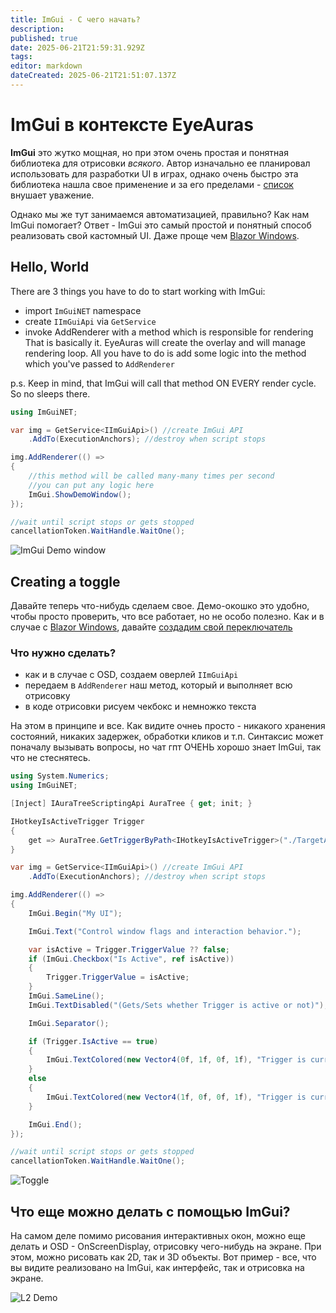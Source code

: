 ```yaml
---
title: ImGui - С чего начать?
description: 
published: true
date: 2025-06-21T21:59:31.929Z
tags: 
editor: markdown
dateCreated: 2025-06-21T21:51:07.137Z
---
```


# ImGui в контексте EyeAuras
**ImGui** это жутко мощная, но при этом очень простая и понятная библиотека для отрисовки _всякого_. Автор изначально ее планировал использовать для разработки UI в играх, однако очень быстро эта библиотека нашла свое применение и за его пределами - [список](https://github.com/ocornut/imgui/wiki/Software-using-dear-imgui) внушает уважение. 

Однако мы же тут занимаемся автоматизацией, правильно? Как нам ImGui помогает? 
Ответ - ImGui это самый простой и понятный способ реализовать свой кастомный UI. Даже проще чем [Blazor Windows](/scripting/blazor-windows/getting-started). 


## Hello, World
There are 3 things you have to do to start working with ImGui:
- import `ImGuiNET` namespace 
- create `IImGuiApi` via `GetService`
- invoke AddRenderer with a method which is responsible for rendering
That is basically it. EyeAuras will create the overlay and will manage rendering loop. All you have to do is add 
some logic into the method which you've passed to `AddRenderer`

p.s. Keep in mind, that ImGui will call that method ON EVERY render cycle. So no sleeps there. 

```csharp
using ImGuiNET;

var img = GetService<IImGuiApi>() //create ImGui API
    .AddTo(ExecutionAnchors); //destroy when script stops

img.AddRenderer(() =>
{
    //this method will be called many-many times per second
    //you can put any logic here
    ImGui.ShowDemoWindow();
});

//wait until script stops or gets stopped
cancellationToken.WaitHandle.WaitOne(); 
```

![ImGui Demo window](https://s3.eyeauras.net/media/2025/06/EyeAuras_KXCTkIyw7EU3oo3q.gif)


## Creating a toggle
Давайте теперь что-нибудь сделаем свое. Демо-окошко это удобно, чтобы просто проверить, что все работает, но не особо полезно.
Как и в случае с [Blazor Windows](/scripting/blazor-windows/getting-started), давайте [создадим свой переключатель](/scripting/blazor-windows/4-toggle-hotkeyisactive)

### Что нужно сделать?
- как и в случае с OSD, создаем оверлей `IImGuiApi`
- передаем в `AddRenderer` наш метод, который и выполняет всю отрисовку
- в коде отрисовки рисуем чекбокс и немножко текста

На этом в принципе и все. Как видите очнеь просто - никакого хранения состояний, никаких задержек, обработки кликов и т.п. Синтаксис может поначалу вызывать вопросы, но чат гпт ОЧЕНЬ хорошо знает ImGui, так что не стеснятесь.

```csharp
using System.Numerics;
using ImGuiNET;

[Inject] IAuraTreeScriptingApi AuraTree { get; init; }

IHotkeyIsActiveTrigger Trigger
{
    get => AuraTree.GetTriggerByPath<IHotkeyIsActiveTrigger>("./TargetAura");
}

var img = GetService<IImGuiApi>() //create ImGui API
    .AddTo(ExecutionAnchors); //destroy when script stops

img.AddRenderer(() =>
{
    ImGui.Begin("My UI");

    ImGui.Text("Control window flags and interaction behavior.");

    var isActive = Trigger.TriggerValue ?? false;
    if (ImGui.Checkbox("Is Active", ref isActive))
    {
        Trigger.TriggerValue = isActive;
    }
    ImGui.SameLine();
    ImGui.TextDisabled("(Gets/Sets whether Trigger is active or not)");

    ImGui.Separator();

    if (Trigger.IsActive == true)
    {
        ImGui.TextColored(new Vector4(0f, 1f, 0f, 1f), "Trigger is currently ACTIVE");
    }
    else
    {
        ImGui.TextColored(new Vector4(1f, 0f, 0f, 1f), "Trigger is currently INACTIVE");
    }

    ImGui.End();
});

//wait until script stops or gets stopped
cancellationToken.WaitHandle.WaitOne();
```

![Toggle](https://s3.eyeauras.net/media/2025/06/EyeAuras_950pfgdzIy4pe780.gif)

## Что еще можно делать с помощью ImGui?
На самом деле помимо рисования интерактивных окон, можно еще делать и OSD - OnScreenDisplay, отрисовку чего-нибудь на экране. При этом, можно рисовать как 2D, так и 3D объекты. Вот пример - все, что вы видите реализовано на ImGui, как интерфейс, так и отрисовка на экране.


![L2 Demo](https://youtu.be/y0u20InSjbg)